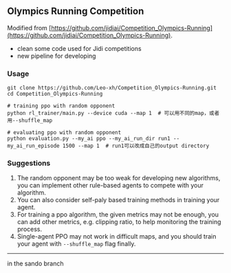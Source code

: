 ## Olympics Running Competition

Modified from [https://github.com/jidiai/Competition_Olympics-Running](https://github.com/jidiai/Competition_Olympics-Running).
- clean some code used for Jidi competitions
- new pipeline for developing

### Usage

```shell
git clone https://github.com/Leo-xh/Competition_Olympics-Running.git
cd Competition_Olympics-Running

# training ppo with random opponent
python rl_trainer/main.py --device cuda --map 1  # 可以用不同的map，或者用--shuffle_map

# evaluating ppo with random opponent
python evaluation.py --my_ai ppo --my_ai_run_dir run1 --my_ai_run_episode 1500 --map 1  # run1可以改成自己的output directory
```

### Suggestions

1. The random opponent may be too weak for developing new algorithms, you can implement other rule-based agents to compete with your algorithm.
2. You can also consider self-paly based training methods in training your agent.
3. For training a ppo algorithm, the given metrics may not be enough, you can add other metrics, e.g. clipping ratio, to help monitoring the training process.
4. Single-agent PPO may not work in difficult maps, and you should train your agent with `--shuffle_map` flag finally.

---
in the sando branch


